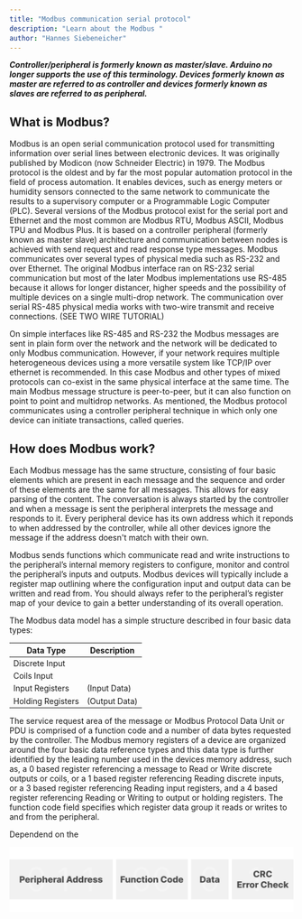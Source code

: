 ```yaml
---
title: "Modbus communication serial protocol"
description: "Learn about the Modbus "
author: "Hannes Siebeneicher"
---
```


***Controller/peripheral is formerly known as master/slave. Arduino no longer supports the use of this terminology. Devices formerly known as master are referred to as controller and devices formerly known as slaves are referred to as peripheral.***

## What is Modbus?
Modbus is an open serial communication protocol used for transmitting information over serial lines between electronic devices. It was originally published by Modicon (now Schneider Electric) in 1979. The Modbus protocol is the oldest and by far the most popular automation protocol in the field of process automation. It enables devices, such as energy meters or humidity sensors connected to the same network to communicate the results to a supervisory computer or a Programmable Logic Computer (PLC). Several versions of the Modbus protocol exist for the serial port and Ethernet and the most common are Modbus RTU, Modbus ASCII, Modbus TPU and Modbus Plus. It is based on a controller peripheral (formerly known as master slave) architecture and communication between nodes is achieved with send request and read response type messages. Modbus communicates over several types of physical media such as RS-232 and over Ethernet. The original Modbus interface ran on RS-232 serial communication but most of the later Modbus implementations use RS-485 because it allows for longer distancer, higher speeds and the possibility of multiple devices on a single multi-drop network. The communication over serial RS-485 physical media works with two-wire transmit and receive connections. (SEE TWO WIRE TUTORIAL)

On simple interfaces like RS-485 and RS-232 the Modbus messages are sent in plain form over the network and the network will be dedicated to only Modbus communication. However, if your network requires multiple heterogeneous devices using a more versatile system like TCP/IP over ethernet is recommended. In this case Modbus and other types of mixed protocols can co-exist in the same physical interface at the same time. The main Modbus message structure is peer-to-peer, but it can also function on point to point and multidrop networks. As mentioned, the Modbus protocol communicates using a controller peripheral technique in which only one device can initiate transactions, called queries. 

## How does Modbus work?
Each Modbus message has the same structure, consisting of four basic elements which are present in each message and the sequence and order of these elements are the same for all messages. This allows for easy parsing of the content. The conversation is always started by the controller and when a message is sent the peripheral interprets the message and responds to it. Every peripheral device has its own address which it reponds to when addressed by the controller, while all other devices ignore the message if the address doesn't match with their own.

Modbus sends functions which communicate read and write instructions to the peripheral’s internal memory registers to configure, monitor and control the peripheral’s inputs and outputs. Modbus devices will typically include a register map outlining where the configuration input and output data can be written and read from. You should always refer to the peripheral’s register map of your device to gain a better understanding of its overall operation. 

The Modbus data model has a simple structure described in four basic data types:

| Data Type         | Description   | 
| -----------       | -----------   |
| Discrete Input    |               |
| Coils Input       |               |
| Input Registers   | (Input Data)  |
| Holding Registers | (Output Data) |


The service request area of the message or Modbus Protocol Data Unit or PDU is comprised of a function code and a number of data bytes requested by the controller. The Modbus memory registers of a device are organized around the four basic data reference types and this data type is further identified by the leading number used in the devices memory address, such as, a 0 based register referencing a message to Read or Write discrete outputs or coils, or a 1 based register referencing Reading discrete inputs, or a 3 based register referencing Reading input registers, and a 4 based register referencing Reading or Writing to output or holding registers. The function code field specifies which register data group it reads or writes to and from the peripheral.

Dependend on the 

![](assets/modbusStructure.png)

